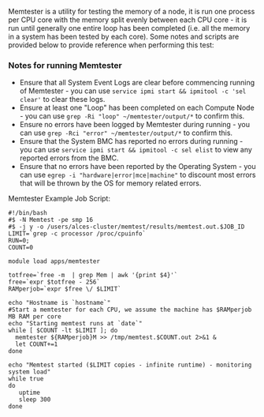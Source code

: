Memtester is a utility for testing the memory of a node, it is run one process per CPU core with the memory split evenly between each CPU core - it is run until generally one entire loop has been completed (i.e. all the memory in a system has been tested by each core). Some notes and scripts are provided below to provide reference when performing this test:

### Notes for running Memtester
* Ensure that all System Event Logs are clear before commencing running of Memtester - you can use `service ipmi start && ipmitool -c 'sel clear'` to clear these logs.
* Ensure at least one "Loop" has been completed on each Compute Node - you can use `grep -Ri "loop" ~/memtester/output/*` to confirm this.
* Ensure no errors have been logged by Memtester during running - you can use `grep -Rci "error" ~/memtester/output/*` to confirm this.
* Ensure that the System BMC has reported no errors during running - you can use `service ipmi start && ipmitool -c sel elist` to view any reported errors from the BMC.
* Ensure that no errors have been reported by the Operating System - you can use `egrep -i "hardware|error|mce|machine"` to discount most errors that will be thrown by the OS for memory related errors.

Memtester Example Job Script:
```
#!/bin/bash
#$ -N Memtest -pe smp 16
#$ -j y -o /users/alces-cluster/memtest/results/memtest.out.$JOB_ID
LIMIT=`grep -c processor /proc/cpuinfo`
RUN=0;
COUNT=0

module load apps/memtester

totfree=`free -m  | grep Mem | awk '{print $4}'`
free=`expr $totfree - 256`
RAMperjob=`expr $free \/ $LIMIT`

echo "Hostname is `hostname`"
#Start a memtester for each CPU, we assume the machine has $RAMperjob MB RAM per core
echo "Starting memtest runs at `date`"
while [ $COUNT -lt $LIMIT ]; do
  memtester ${RAMperjob}M >> /tmp/memtest.$COUNT.out 2>&1 &
  let COUNT+=1
done

echo "Memtest started ($LIMIT copies - infinite runtime) - monitoring system load"
while true
do
   uptime
   sleep 300
done
```